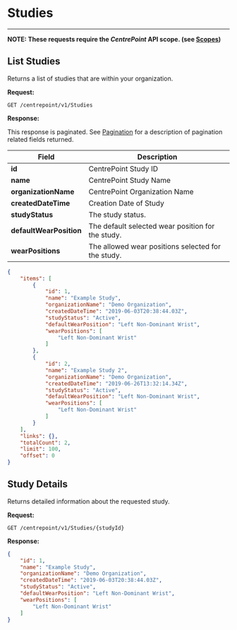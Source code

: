 # Studies

-----

**NOTE: These requests require the *CentrePoint* API scope. (see [Scopes](scopes.md))**

## List Studies

Returns a list of studies that are within your organization.

**Request:**

```http
GET /centrepoint/v1/Studies
```

**Response:**

This response is paginated. See [Pagination](pagination.md) for a description of pagination related fields returned.

|Field|Description|
|-----|-----------|
|**id**|CentrePoint Study ID|
|**name**|CentrePoint Study Name|
|**organizationName**|CentrePoint Organization Name|
|**createdDateTime**|Creation Date of Study|
|**studyStatus**|The study status.|
|**defaultWearPosition**|The default selected wear position for the study.|
|**wearPositions**|The allowed wear positions selected for the study.|

```json
{
    "items": [
        {
            "id": 1,
            "name": "Example Study",
            "organizationName": "Demo Organization",
            "createdDateTime": "2019-06-03T20:38:44.03Z",
            "studyStatus": "Active",
            "defaultWearPosition": "Left Non-Dominant Wrist",
            "wearPositions": [
                "Left Non-Dominant Wrist"
            ]
        },
        {
            "id": 2,
            "name": "Example Study 2",
            "organizationName": "Demo Organization",
            "createdDateTime": "2019-06-26T13:32:14.34Z",
            "studyStatus": "Active",
            "defaultWearPosition": "Left Non-Dominant Wrist",
            "wearPositions": [
                "Left Non-Dominant Wrist"
            ]
        }
    ],
    "links": {},
    "totalCount": 2,
    "limit": 100,
    "offset": 0
}
```

## Study Details

Returns detailed information about the requested study.

**Request:**

```http
GET /centrepoint/v1/Studies/{studyId}
```

**Response:**

```json
{
    "id": 1,
    "name": "Example Study",
    "organizationName": "Demo Organization",
    "createdDateTime": "2019-06-03T20:38:44.03Z",
    "studyStatus": "Active",
    "defaultWearPosition": "Left Non-Dominant Wrist",
    "wearPositions": [
        "Left Non-Dominant Wrist"
    ]
}
